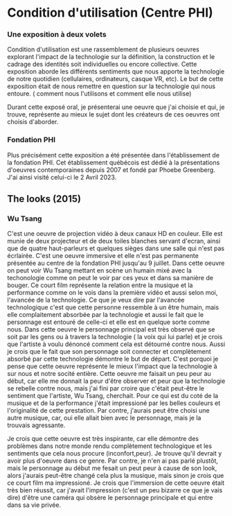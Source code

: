 # Condition d'utilisation (Centre PHI)
### Une exposition à deux volets

 Condition d'utilisation est une rassemblement de plusieurs oeuvres explorant l'impact de la technologie sur la définition, la construction et le cadrage des identités soit individuelles ou encore collective. Cette exposition aborde les différents sentiments que nous apporte la technologie de notre quotidien (cellulaires, ordinateurs, casque VR, etc). Le but de cette exposition était de nous remettre en question sur la technologie qui nous entoure. ( comment nous l'utilisons et comment elle nous utilise)
 
Durant cette exposé oral, je présenterai une oeuvre que j'ai choisie et qui, je trouve, représente au mieux le sujet dont les créateurs de ces oeuvres ont choisis d'aborder.


### Fondation PHI
Plus précisément cette exposition a été présentée dans l'établissement de la fondation PHI. Cet établissement québécois est dédié à la présentations d'oeuvres contemporaines depuis 2007 et fondé par Phoebe Greenberg. J'ai ainsi visité celui-ci le 2 Avril 2023.


## The looks (2015) 
### Wu Tsang 
C'est une oeuvre de projection vidéo à deux canaux HD en couleur. Elle est munie de deux projecteur et de deux toiles blanches servant d'ecran, ainsi que de quatre haut-parleurs et quelques sièges dans une salle qui n'est pas écrlairée. C'est une oeuvre immersive et elle n'est pas permanente présentée au centre de la fondation PHI jusqu'au 9 juillet. Dans cette oeuvre on peut voir Wu Tsang mettant en scène un humain mixé avec la techonologie comme on peut le voir par ces yeux et dans sa manière de bouger. Ce court film représente la relation entre la musique et la performance comme on le vois dans la première vidéo et aussi selon moi, l'avancée de la technologie. Ce que je veux dire par l'avancée technologique c'est que cette personne ressemble à un être humain, mais elle complaitement absorbée par la technologie et aussi le fait que le personnage est entouré de celle-ci et elle est en quelque sorte comme nous. Dans cette oeuvre le personnage principal est très observé que se soit par les gens ou à travers la technologie ( la voix qui lui parle) et je crois que l'artiste à voulu dénoncé comment cela est détourné contre nous. Aussi je crois que le fait que son personnage soit connecter et complètement absorbé par cette technologie démontre le but de départ. C'est porquoi je pense que cette oeuvre représente le mieux l'impact que la technologie à sur nous et notre socité entière. Cette oeuvre me faisait un peu peur au début, car elle me donnait la peur d'être observer et peur que la technologie se rebelle contre nous, mais j'ai fini par croire que c'était peut-être le sentiment que l'artiste, Wu Tsang, cherchait. Pour ce qui est du coté de la musique et de la performance j'était impressioné par les belles couleurs et l'originalité de cette prestation. Par contre, j'aurais peut être choisi une autre musique, car, oui elle allait bien avec le personnage, mais je la trouvais agressante.

Je crois que cette oeuvre est très inspirante, car elle démontre des problèmes dans notre monde rendu complètement technologique et les sentiments que cela nous procure (inconfort,peur). Je trouve qu'il devrait y avoir plus d'oeuvre dans ce genre. Par contre, je n'en ai pas parlé plustôt, mais le personnage au début me fesait un peut peur à cause de son look, alors j'aurais peut-être changé cela plus la musique, mais sinon je crois que ce court film ma impressioné. Je crois que l'immersion de cette oeuvre était très bien réussit, car j'avait l'impression (c'est un peu bizarre ce que je vais dire) d'être une caméra qui obsère le personnage principale et qui entre dans sa vie privée. 

